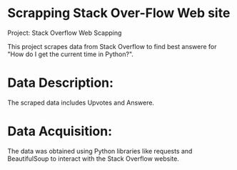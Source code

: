 # Scrapping Stack Over-Flow Web site
Project: Stack Overflow Web Scapping

This project scrapes data from Stack Overflow to find best answere for "How do I get the current time in Python?".

# Data Description:

The scraped data includes Upvotes and Answere.

# Data Acquisition:

The data was obtained using Python libraries like requests and BeautifulSoup to interact with the Stack Overflow website.
